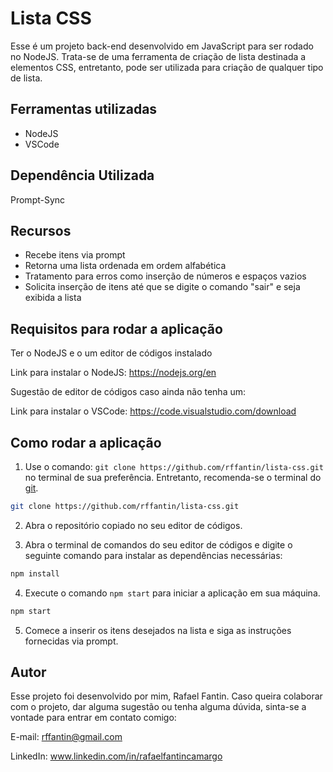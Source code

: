 
# Lista CSS

Esse é um projeto back-end desenvolvido em JavaScript para ser rodado no NodeJS.
Trata-se de uma ferramenta de criação de lista destinada a elementos CSS, entretanto, pode ser utilizada para criação de qualquer tipo de lista.





## Ferramentas utilizadas
- NodeJS
- VSCode
## Dependência Utilizada

Prompt-Sync
## Recursos
- Recebe itens via prompt
- Retorna uma lista ordenada em ordem alfabética
- Tratamento para erros como inserção de números e espaços vazios
- Solicita inserção de itens até que se digite o comando "sair" e seja exibida a lista
## Requisitos para rodar a aplicação
Ter o NodeJS e o um editor de códigos instalado

Link para instalar o NodeJS: https://nodejs.org/en

Sugestão de editor de códigos caso ainda não tenha um:

Link para instalar o VSCode: https://code.visualstudio.com/download
## Como rodar a aplicação
1. Use o comando: `git clone https://github.com/rffantin/lista-css.git` no terminal de sua preferência. Entretanto, recomenda-se o terminal do [git](https://git-scm.com).
```bash
git clone https://github.com/rffantin/lista-css.git
```

2. Abra o repositório copiado no seu editor de códigos.

3. Abra o terminal de comandos do seu editor de códigos e digite o seguinte comando para instalar as dependências necessárias:
```bash
npm install
```

4. Execute o comando `npm start` para iniciar a aplicação em sua máquina.
```bash
npm start 
```

5. Comece a inserir os itens desejados na lista e siga as instruções fornecidas via prompt.
## Autor
Esse projeto foi desenvolvido por mim, Rafael Fantin.
Caso queira colaborar com o projeto, dar alguma sugestão ou tenha alguma dúvida, sinta-se a vontade para entrar em contato comigo:

E-mail: rffantin@gmail.com

LinkedIn: www.linkedin.com/in/rafaelfantincamargo
